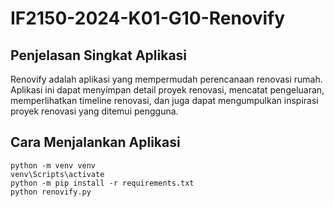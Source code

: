 # IF2150-2024-K01-G10-Renovify

## Penjelasan Singkat Aplikasi
Renovify adalah aplikasi yang mempermudah perencanaan renovasi rumah. Aplikasi ini dapat menyimpan detail proyek renovasi, mencatat pengeluaran, memperlihatkan timeline renovasi, dan juga dapat mengumpulkan inspirasi proyek renovasi yang ditemui pengguna.

## Cara Menjalankan Aplikasi
`python -m venv venv`  
`venv\Scripts\activate`  
`python -m pip install -r requirements.txt`  
`python renovify.py`

